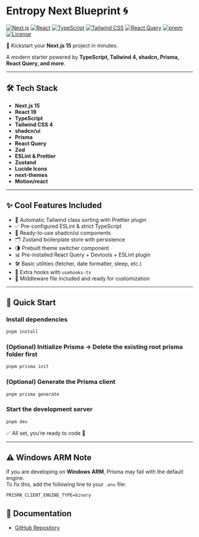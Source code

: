 # Entropy Next Blueprint 🌀

[![Next.js](https://img.shields.io/badge/Next.js-15-black?logo=next.js)](https://nextjs.org/) [![React](https://img.shields.io/badge/React-19-61dafb?logo=react)](https://react.dev/) [![TypeScript](https://img.shields.io/badge/TypeScript-5-blue?logo=typescript)](https://www.typescriptlang.org/) [![Tailwind CSS](https://img.shields.io/badge/TailwindCSS-4-38bdf8?logo=tailwind-css)](https://tailwindcss.com/) [![React Query](https://img.shields.io/badge/-React%20Query-FF4154?logo=react%20query&logoColor=white)](https://tanstack.com/query/latest) [![pnpm](https://img.shields.io/badge/pnpm-%23f69220?logo=pnpm&logoColor=white)](https://pnpm.io/) [![License](https://img.shields.io/badge/License-MIT-green)](./LICENSE)

🚀 Kickstart your **Next.js 15** project in minutes.

A modern starter powered by **TypeScript, Tailwind 4, shadcn, Prisma, React Query, and more**.

---

## 🛠 Tech Stack

- **Next.js 15**
- **React 19**
- **TypeScript**
- **Tailwind CSS 4**
- **shadcn/ui**
- **Prisma**
- **React Query**
- **Zod**
- **ESLint & Prettier**
- **Zustand**
- **Lucide Icons**
- **next-themes**
- **Motion/react**

---

## ✨ Cool Features Included

- 🔀 Automatic Tailwind class sorting with Prettier plugin
- ✅ Pre-configured ESLint & strict TypeScript
- 🎨 Ready-to-use shadcn/ui components
- 🗂 Zustand boilerplate store with persistence
- 🌗 Prebuilt theme switcher component
- 📊 Pre-installed React Query + Devtools + ESLint plugin
- 🛠 Basic utilities (fetcher, date formatter, sleep, etc.)
- 🧩 Extra hooks with `usehooks-ts`
- 🚦 Middleware file included and ready for customization

---

## 🚀 Quick Start

### Install dependencies

```bash
pnpm install
```

### (Optional) Initialize Prisma -> Delete the existing root prisma folder first

```bash
pnpm prisma init
```

### (Optional) Generate the Prisma client

```bash
pnpm prisma generate
```

### Start the development server

```bash
pnpm dev
```

✅ All set, you’re ready to code 🚀

---

## ⚠️ Windows ARM Note

If you are developing on **Windows ARM**, Prisma may fail with the default engine.  
To fix this, add the following line to your `.env` file:

```env
PRISMA_CLIENT_ENGINE_TYPE=binary
```

## 📖 Documentation

- [GitHub Repository](https://github.com/generalentropy/entropy-next-blueprint)
